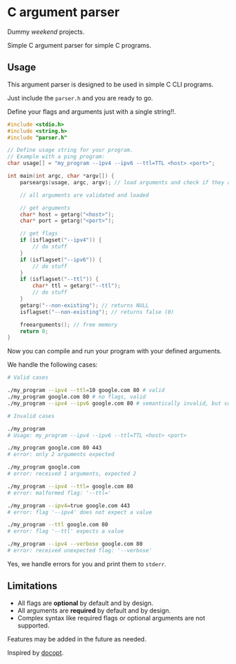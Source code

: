 
# C argument parser

Dummy _weekend_ projects.

Simple C argument parser for simple C programs.

## Usage

This argument parser is designed to be used in simple C CLI programs.

Just include the `parser.h` and you are ready to go.

Define your flags and arguments just with a single string!!.

```c
#include <stdio.h>
#include <string.h>
#include "parser.h"

// Define usage string for your program.
// Example with a ping program:
char usage[] = "my_program --ipv4 --ipv6 --ttl=TTL <host> <port>";

int main(int argc, char *argv[]) {
    parseargs(usage, argc, argv); // load arguments and check if they are valid

    // all arguments are validated and loaded

    // get arguments
    char* host = getarg("<host>");
    char* port = getarg("<port>");

    // get flags
    if (isflagset("--ipv4")) {
        // do stuff
    }
    if (isflagset("--ipv6")) {
        // do stuff
    }
    if (isflagset("--ttl")) {
        char* ttl = getarg("--ttl");
        // do stuff
    }
    getarg("--non-existing"); // returns NULL
    isflagset("--non-existing"); // returns false (0)

    freearguments(); // free memory
    return 0;
}
```

Now you can compile and run your program with your defined arguments.

We handle the following cases:

```bash
# Valid cases

./my_program --ipv4 --ttl=10 google.com 80 # valid
./my_program google.com 80 # no flags, valid
./my_program --ipv4 --ipv6 google.com 80 # semantically invalid, but valid

# Invalid cases

./my_program
# Usage: my_program --ipv4 --ipv6 --ttl=TTL <host> <port>

./my_program google.com 80 443
# error: only 2 arguments expected

./my_program google.com
# error: received 1 arguments, expected 2

./my_program --ipv4 --ttl= google.com 80
# error: malformed flag: '--ttl='

./my_program --ipv4=true google.com 443
# error: flag '--ipv4' does not expect a value

./my_program --ttl google.com 80
# error: flag '--ttl' expects a value

./my_program --ipv4 --verbose google.com 80
# error: received unexpected flag: '--verbose'
```

Yes, we handle errors for you and print them to `stderr`.

## Limitations

- All flags are **optional** by default and by design.
- All arguments are **required** by default and by design.
- Complex syntax like required flags or optional arguments are not supported.

Features may be added in the future as needed.

Inspired by [docopt](http://docopt.org/).

